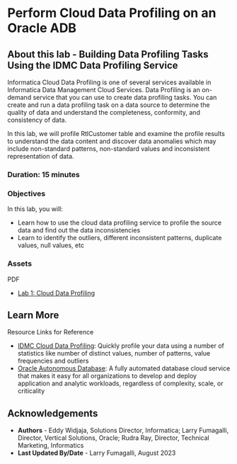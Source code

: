 # Perform Cloud Data Profiling on an Oracle ADB 

## About this lab - Building Data Profiling Tasks Using the IDMC Data Profiling Service

Informatica Cloud Data Profiling is one of several services available in Informatica Data Management Cloud Services. Data Profiling is an on-demand service that you can use to create data profiling tasks. You can create and run a data profiling task on a data source to determine the quality of data and understand the completeness, conformity, and consistency of data.

In this lab, we will profile RtlCustomer table and examine the profile results to understand the data content and discover data anomalies which may include non-standard patterns, non-standard values and inconsistent representation of data.

### **Duration: 15 minutes**

### Objectives

In this lab, you will:
* Learn how to use the cloud data profiling service to profile the source data and find out the data inconsistencies
* Learn to identify the outliers, different inconsistent patterns, duplicate values, null values, etc

### **Assets**

PDF
* [Lab 1: Cloud Data Profiling](https://objectstorage.us-ashburn-1.oraclecloud.com/p/Ei1_2QRw4M8tQpk59Qhao2JCvEivSAX8MGB9R6PfHZlqNkpkAcnVg4V3-GyTs1_t/n/c4u04/b/livelabsfiles/o/oci-library/LAB%2001%20-%20Cloud%20Data%20Profiling%20-%20OCI.pdf) 


## Learn More

Resource Links for Reference 
* [IDMC Cloud Data Profiling](https://docs.informatica.com/data-governance-and-quality-cloud/data-profiling/current-version/introduction/introduction-to-informatica-cloud-data-profiling.html): Quickly profile your data using a number of statistics like number of distinct values, number of patterns, value frequencies and outliers
* [Oracle Autonomous Database](https://www.oracle.com/autonomous-database/): A fully automated database cloud service that makes it easy for all organizations to develop and deploy application and analytic workloads, regardless of complexity, scale, or criticality


## Acknowledgements
* **Authors** - Eddy Widjaja, Solutions Director, Informatica; Larry Fumagalli, Director, Vertical Solutions, Oracle; Rudra Ray, Director, Technical Marketing, Informatics
* **Last Updated By/Date** - Larry Fumagalli, August 2023
